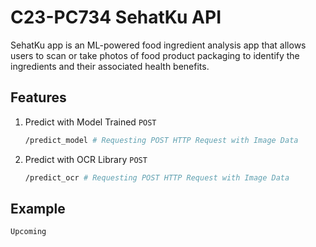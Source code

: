 # C23-PC734 SehatKu API
<p>SehatKu app is an ML-powered food ingredient analysis app that allows 
users to scan or take
photos of food product packaging to identify the ingredients and their 
associated health benefits.</p>

## Features
1. Predict with Model Trained `POST`
   ```bash
   /predict_model # Requesting POST HTTP Request with Image Data
   ```
2. Predict with OCR Library `POST`
   ```BASH
   /predict_ocr # Requesting POST HTTP Request with Image Data
   ```

## Example
``Upcoming``
